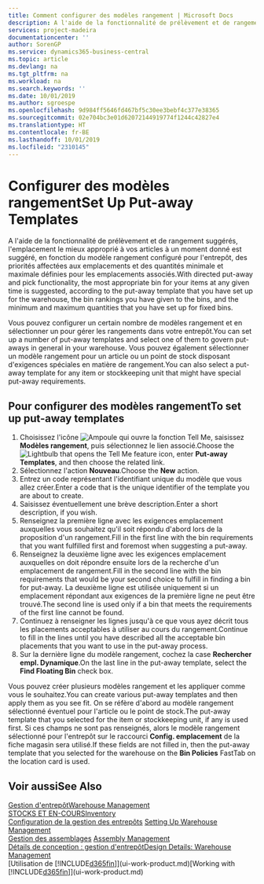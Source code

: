 ```yaml
---
title: Comment configurer des modèles rangement | Microsoft Docs
description: A l'aide de la fonctionnalité de prélèvement et de rangement suggérés, l'emplacement le mieux approprié à vos articles à un moment donné est suggéré, en fonction du modèle rangement configuré pour l'entrepôt, des priorités affectées aux emplacements et des quantités minimale et maximale définies pour les emplacements associés.
services: project-madeira
documentationcenter: ''
author: SorenGP
ms.service: dynamics365-business-central
ms.topic: article
ms.devlang: na
ms.tgt_pltfrm: na
ms.workload: na
ms.search.keywords: ''
ms.date: 10/01/2019
ms.author: sgroespe
ms.openlocfilehash: 9d984ff5646fd467bf5c30ee3bebf4c377e38365
ms.sourcegitcommit: 02e704bc3e01d62072144919774f1244c42827e4
ms.translationtype: HT
ms.contentlocale: fr-BE
ms.lasthandoff: 10/01/2019
ms.locfileid: "2310145"
---
```

# <a name="set-up-put-away-templates"></a><span data-ttu-id="4d4b1-103">Configurer des modèles rangement</span><span class="sxs-lookup"><span data-stu-id="4d4b1-103">Set Up Put-away Templates</span></span>
<span data-ttu-id="4d4b1-104">A l'aide de la fonctionnalité de prélèvement et de rangement suggérés, l'emplacement le mieux approprié à vos articles à un moment donné est suggéré, en fonction du modèle rangement configuré pour l'entrepôt, des priorités affectées aux emplacements et des quantités minimale et maximale définies pour les emplacements associés.</span><span class="sxs-lookup"><span data-stu-id="4d4b1-104">With directed put-away and pick functionality, the most appropriate bin for your items at any given time is suggested, according to the put-away template that you have set up for the warehouse, the bin rankings you have given to the bins, and the minimum and maximum quantities that you have set up for fixed bins.</span></span>  

<span data-ttu-id="4d4b1-105">Vous pouvez configurer un certain nombre de modèles rangement et en sélectionner un pour gérer les rangements dans votre entrepôt.</span><span class="sxs-lookup"><span data-stu-id="4d4b1-105">You can set up a number of put-away templates and select one of them to govern put-aways in general in your warehouse.</span></span> <span data-ttu-id="4d4b1-106">Vous pouvez également sélectionner un modèle rangement pour un article ou un point de stock disposant d'exigences spéciales en matière de rangement.</span><span class="sxs-lookup"><span data-stu-id="4d4b1-106">You can also select a put-away template for any item or stockkeeping unit that might have special put-away requirements.</span></span>  

## <a name="to-set-up-put-away-templates"></a><span data-ttu-id="4d4b1-107">Pour configurer des modèles rangement</span><span class="sxs-lookup"><span data-stu-id="4d4b1-107">To set up put-away templates</span></span>  
1.  <span data-ttu-id="4d4b1-108">Choisissez l'icône ![Ampoule qui ouvre la fonction Tell Me](media/ui-search/search_small.png "Dites-moi ce que vous voulez faire"), saisissez **Modèles rangement**, puis sélectionnez le lien associé.</span><span class="sxs-lookup"><span data-stu-id="4d4b1-108">Choose the ![Lightbulb that opens the Tell Me feature](media/ui-search/search_small.png "Tell me what you want to do") icon, enter **Put-away Templates**, and then choose the related link.</span></span>  
2.  <span data-ttu-id="4d4b1-109">Sélectionnez l'action **Nouveau**.</span><span class="sxs-lookup"><span data-stu-id="4d4b1-109">Choose the **New** action.</span></span>  
3.  <span data-ttu-id="4d4b1-110">Entrez un code représentant l'identifiant unique du modèle que vous allez créer.</span><span class="sxs-lookup"><span data-stu-id="4d4b1-110">Enter a code that is the unique identifier of the template you are about to create.</span></span>  
4.  <span data-ttu-id="4d4b1-111">Saisissez éventuellement une brève description.</span><span class="sxs-lookup"><span data-stu-id="4d4b1-111">Enter a short description, if you wish.</span></span>  
5.  <span data-ttu-id="4d4b1-112">Renseignez la première ligne avec les exigences emplacement auxquelles vous souhaitez qu'il soit répondu d'abord lors de la proposition d'un rangement.</span><span class="sxs-lookup"><span data-stu-id="4d4b1-112">Fill in the first line with the bin requirements that you want fulfilled first and foremost when suggesting a put-away.</span></span>  
6.  <span data-ttu-id="4d4b1-113">Renseignez la deuxième ligne avec les exigences emplacement auxquelles on doit répondre ensuite lors de la recherche d'un emplacement de rangement.</span><span class="sxs-lookup"><span data-stu-id="4d4b1-113">Fill in the second line with the bin requirements that would be your second choice to fulfill in finding a bin for put-away.</span></span> <span data-ttu-id="4d4b1-114">La deuxième ligne est utilisée uniquement si un emplacement répondant aux exigences de la première ligne ne peut être trouvé.</span><span class="sxs-lookup"><span data-stu-id="4d4b1-114">The second line is used only if a bin that meets the requirements of the first line cannot be found.</span></span>  
7.  <span data-ttu-id="4d4b1-115">Continuez à renseigner les lignes jusqu'à ce que vous ayez décrit tous les placements acceptables à utiliser au cours du rangement.</span><span class="sxs-lookup"><span data-stu-id="4d4b1-115">Continue to fill in the lines until you have described all the acceptable bin placements that you want to use in the put-away process.</span></span>  
8.  <span data-ttu-id="4d4b1-116">Sur la dernière ligne du modèle rangement, cochez la case **Rechercher empl. Dynamique**.</span><span class="sxs-lookup"><span data-stu-id="4d4b1-116">On the last line in the put-away template, select the **Find Floating Bin** check box.</span></span>  

<span data-ttu-id="4d4b1-117">Vous pouvez créer plusieurs modèles rangement et les appliquer comme vous le souhaitez.</span><span class="sxs-lookup"><span data-stu-id="4d4b1-117">You can create various put-away templates and then apply them as you see fit.</span></span> <span data-ttu-id="4d4b1-118">On se réfère d'abord au modèle rangement sélectionné éventuel pour l'article ou le point de stock.</span><span class="sxs-lookup"><span data-stu-id="4d4b1-118">The put-away template that you selected for the item or stockkeeping unit, if any is used first.</span></span> <span data-ttu-id="4d4b1-119">Si ces champs ne sont pas renseignés, alors le modèle rangement sélectionné pour l'entrepôt sur le raccourci **Config. emplacement** de la fiche magasin sera utilisé.</span><span class="sxs-lookup"><span data-stu-id="4d4b1-119">If these fields are not filled in, then the put-away template that you selected for the warehouse on the **Bin Policies** FastTab on the location card is used.</span></span>  

## <a name="see-also"></a><span data-ttu-id="4d4b1-120">Voir aussi</span><span class="sxs-lookup"><span data-stu-id="4d4b1-120">See Also</span></span>  
[<span data-ttu-id="4d4b1-121">Gestion d'entrepôt</span><span class="sxs-lookup"><span data-stu-id="4d4b1-121">Warehouse Management</span></span>](warehouse-manage-warehouse.md)  
[<span data-ttu-id="4d4b1-122">STOCKS ET EN-COURS</span><span class="sxs-lookup"><span data-stu-id="4d4b1-122">Inventory</span></span>](inventory-manage-inventory.md)  
<span data-ttu-id="4d4b1-123">[Configuration de la gestion des entrepôts](warehouse-setup-warehouse.md)   </span><span class="sxs-lookup"><span data-stu-id="4d4b1-123">[Setting Up Warehouse Management](warehouse-setup-warehouse.md)   </span></span>  
<span data-ttu-id="4d4b1-124">[Gestion des assemblages](assembly-assemble-items.md)  </span><span class="sxs-lookup"><span data-stu-id="4d4b1-124">[Assembly Management](assembly-assemble-items.md)  </span></span>  
[<span data-ttu-id="4d4b1-125">Détails de conception : gestion d'entrepôt</span><span class="sxs-lookup"><span data-stu-id="4d4b1-125">Design Details: Warehouse Management</span></span>](design-details-warehouse-management.md)  
<span data-ttu-id="4d4b1-126">[Utilisation de [!INCLUDE[d365fin](includes/d365fin_md.md)]](ui-work-product.md)</span><span class="sxs-lookup"><span data-stu-id="4d4b1-126">[Working with [!INCLUDE[d365fin](includes/d365fin_md.md)]](ui-work-product.md)</span></span>
